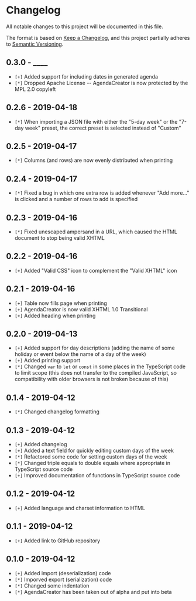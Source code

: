 # Changelog
All notable changes to this project will be documented in this file.

The format is based on [Keep a Changelog](https://keepachangelog.com/en/1.0.0/),
and this project partially adheres to [Semantic Versioning](https://semver.org/spec/v2.0.0.html).

## 0.3.0 - ____

- `[+]` Added support for including dates in generated agenda
- `[*]` Dropped Apache License -- AgendaCreator is now protected by the MPL 2.0 copyleft

## 0.2.6 - 2019-04-18

- `[*]` When importing a JSON file with either the "5-day week" or the "7-day week" preset, the correct preset is selected instead of "Custom"

## 0.2.5 - 2019-04-17

- `[*]` Columns (and rows) are now evenly distributed when printing

## 0.2.4 - 2019-04-17

- `[*]` Fixed a bug in which one extra row is added whenever "Add more..." is clicked and a number of rows to add is specified

## 0.2.3 - 2019-04-16

- `[*]` Fixed unescaped ampersand in a URL, which caused the HTML document to stop being valid XHTML

## 0.2.2 - 2019-04-16

- `[+]` Added "Valid CSS" icon to complement the "Valid XHTML" icon

## 0.2.1 - 2019-04-16

- `[+]` Table now fills page when printing
- `[+]` AgendaCreator is now valid XHTML 1.0 Transitional
- `[+]` Added heading when printing

## 0.2.0 - 2019-04-13

- `[+]` Added support for day descriptions (adding the name of some holiday or event below the name of a day of the week)
- `[+]` Added printing support
- `[*]` Changed `var` to `let` or `const` in some places in the TypeScript code to limit scope (this does not transfer to the compiled JavaScript, so compatibility with older browsers is not broken because of this)

## 0.1.4 - 2019-04-12

- `[*]` Changed changelog formatting

## 0.1.3 - 2019-04-12

- `[+]` Added changelog
- `[+]` Added a text field for quickly editing custom days of the week
- `[*]` Refactored some code for setting custom days of the week
- `[*]` Changed triple equals to double equals where appropriate in TypeScript
source code
- `[+]` Improved documentation of functions in TypeScript source code

## 0.1.2 - 2019-04-12

- `[+]` Added language and charset information to HTML

## 0.1.1 - 2019-04-12

- `[+]` Added link to GitHub repository

## 0.1.0 - 2019-04-12

- `[+]` Added import (deserialization) code
- `[*]` Imporved export (serialization) code
- `[*]` Changed some indentation
- `[*]` AgendaCreator has been taken out of alpha and put into beta
